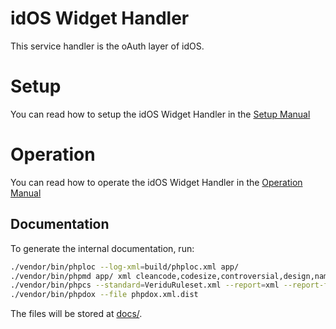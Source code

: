 # idOS Widget Handler

This service handler is the oAuth layer of idOS.

# Setup

You can read how to setup the idOS Widget Handler in the [Setup Manual](Setup.md)

# Operation

You can read how to operate the idOS Widget Handler in the [Operation Manual](Operation.md)



## Documentation

To generate the internal documentation, run:


```bash
./vendor/bin/phploc --log-xml=build/phploc.xml app/
./vendor/bin/phpmd app/ xml cleancode,codesize,controversial,design,naming,unusedcode --reportfile build/pmd.xml
./vendor/bin/phpcs --standard=VeriduRuleset.xml --report=xml --report-file=build/phpcs.xml app/
./vendor/bin/phpdox --file phpdox.xml.dist
```

The files will be stored at [docs/](docs/).

